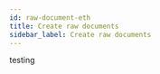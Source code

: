 ```yaml
---
id: raw-document-eth
title: Create raw documents
sidebar_label: Create raw documents
---
```


testing